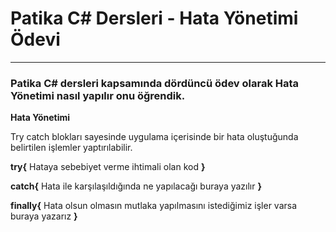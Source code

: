 # Patika C# Dersleri - Hata Yönetimi Ödevi

<hr />

### Patika C# dersleri kapsamında dördüncü ödev olarak Hata Yönetimi nasıl yapılır onu öğrendik.

**Hata Yönetimi**

Try catch blokları sayesinde uygulama içerisinde bir hata oluştuğunda belirtilen işlemler yaptırılabilir.

**try{** Hataya sebebiyet verme ihtimali olan kod **}**

**catch{** Hata ile karşılaşıldığında ne yapılacağı buraya yazılır **}**

**finally{** Hata olsun olmasın mutlaka yapılmasını istediğimiz işler varsa buraya yazarız **}**
